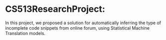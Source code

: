 # CS513ResearchProject:
In this project, we proposed a solution for automatically inferring the type of incomplete code snippets from online forum, using Statistical Machine Translation models.
